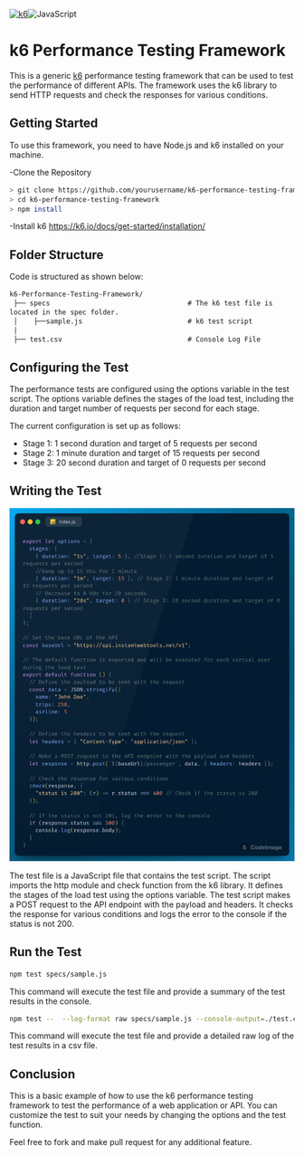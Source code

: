 [![k6](https://img.shields.io/badge/k6-7D64FF.svg?style=for-the-badge&logo=k6&logoColor=white)](https://github.com/grafana/k6)![JavaScript](https://img.shields.io/badge/JavaScript-F7DF1E.svg?style=for-the-badge&logo=JavaScript&logoColor=black)

# k6 Performance Testing Framework

This is a generic [k6](https://k6.io/) performance testing framework that can be used to test the performance of different APIs. The framework uses the k6 library to send HTTP requests and check the responses for various conditions.

## Getting Started

To use this framework, you need to have Node.js and k6 installed on your machine.

-Clone the Repository

```bash
> git clone https://github.com/yourusername/k6-performance-testing-framework.git
> cd k6-performance-testing-framework
> npm install
```

-Install k6
https://k6.io/docs/get-started/installation/


## Folder Structure

Code is structured as shown below:

```
k6-Performance-Testing-Framework/
 ├── specs                                  # The k6 test file is located in the spec folder.
 │    ├──sample.js                          # k6 test script
 |
 ├── test.csv                               # Console Log File
```
## Configuring the Test

The performance tests are configured using the options variable in the test script. The options variable defines the stages of the load test, including the duration and target number of requests per second for each stage.

The current configuration is set up as follows:

- Stage 1: 1 second duration and target of 5 requests per second
- Stage 2: 1 minute duration and target of 15 requests per second
- Stage 3: 20 second duration and target of 0 requests per second

## Writing the Test

![](./images/one.png)

The test file is a JavaScript file that contains the test script. The script imports the http module and check function from the k6 library. It defines the stages of the load test using the options variable. The test script makes a POST request to the API endpoint with the payload and headers. It checks the response for various conditions and logs the error to the console if the status is not 200.

## Run the Test

```bash
npm test specs/sample.js
```
This command will execute the test file and provide a summary of the test results in the console.

```bash
npm test --  --log-format raw specs/sample.js --console-output=./test.csv
```
This command will execute the test file and provide a detailed raw log of the test results in a csv file.
## Conclusion

This is a basic example of how to use the k6 performance testing framework to test the performance of a web application or API. You can customize the test to suit your needs by changing the options and the test function.

Feel free to fork and make pull request for any additional feature.

